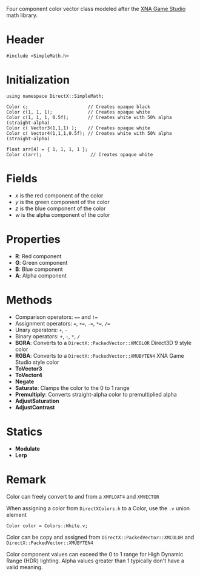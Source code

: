 Four component color vector class modeled after the [XNA Game Studio](https://msdn.microsoft.com/en-us/library/microsoft.xna.framework.color.aspx) math library.

# Header

    #include <SimpleMath.h>

# Initialization

    using namespace DirectX::SimpleMath;

    Color c;                      // Creates opaque black
    Color c(1, 1, 1);             // Creates opaque white
    Color c(1, 1, 1, 0.5f);       // Creates white with 50% alpha (straight-alpha)
    Color c( Vector3(1,1,1) );    // Creates opaque white
    Color c( Vector4(1,1,1,0.5f); // Creates white with 50% alpha (straight-alpha)

    float arr[4] = { 1, 1, 1, 1 };
    Color c(arr);                  // Creates opaque white

# Fields
* *x* is the red component of the color
* *y* is the green component of the color
* *z* is the blue component of the color
* *w* is the alpha component of the color

# Properties
* **R**: Red component
* **G**: Green component
* **B**: Blue component
* **A**: Alpha component

# Methods
* Comparison operators: ``==`` and ``!=``
* Assignment operators: ``=``, ``+=``, ``-=``, ``*=``, ``/=``
* Unary operators: ``+``, ``-``
* Binary operators: ``+``, ``-``, ``*``, ``/``
* **BGRA**: Converts to a ``DirectX::PackedVector::XMCOLOR`` Direct3D 9 style color
* **RGBA**: Converts to a ``DirectX::PackedVector::XMUBYTEN4`` XNA Game Studio style color
* **ToVector3**
* **ToVector4**
* **Negate**
* **Saturate**: Clamps the color to the 0 to 1 range
* **Premultiply**: Converts straight-alpha color to premultiplied alpha
* **AdjustSaturation**
* **AdjustContrast**

# Statics
* **Modulate**
* **Lerp**

# Remark
Color can freely convert to and from a ``XMFLOAT4`` and ``XMVECTOR``

When assigning a color from ``DirectXColors.h`` to a Color, use the ``.v`` union element

    Color color = Colors::White.v;

Color can be copy and assigned from ``DirectX::PackedVector::XMCOLOR`` and ``DirectX::PackedVector::XMUBYTEN4``

Color component values can exceed the 0 to 1 range for High Dynamic Range (HDR) lighting. Alpha values greater than 1 typically don't have a valid meaning.
